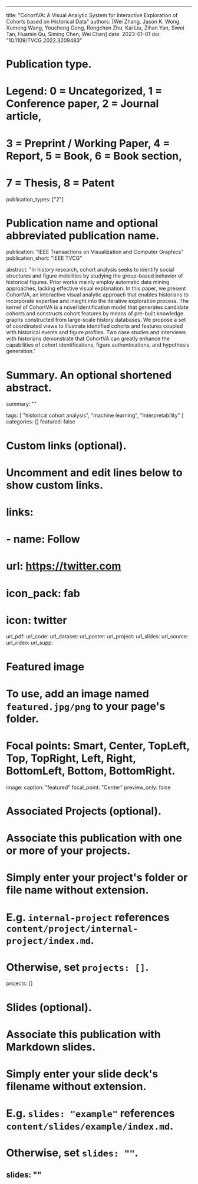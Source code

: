 ---

title: "CohortVA: A Visual Analytic System for Interactive Exploration of Cohorts based on Historical Data"
authors: [Wei Zhang, Jason K. Wong, Xumeng Wang, Youcheng Gong, Rongchen Zhu, Kai Liu, Zihan Yan, Siwei Tan, Huamin Qu, Siming Chen, Wei Chen]
date: 2023-01-01
doi: "10.1109/TVCG.2022.3209483"

# Publication type.
# Legend: 0 = Uncategorized, 1 = Conference paper, 2 = Journal article,
# 3 = Preprint / Working Paper, 4 = Report, 5 = Book, 6 = Book section,
# 7 = Thesis, 8 = Patent
publication_types: ["2"]

# Publication name and optional abbreviated publication name.
publication: "IEEE Transactions on Visualization and Computer Graphics"
publication_short: "IEEE TVCG"

abstract: "In history research, cohort analysis seeks to identify social structures and figure mobilities by studying the group-based behavior of historical figures. Prior works mainly employ automatic data mining approaches, lacking effective visual explanation. In this paper, we present CohortVA, an interactive visual analytic approach that enables historians to incorporate expertise and insight into the iterative exploration process. The kernel of CohortVA is a novel identification model that generates candidate cohorts and constructs cohort features by means of pre-built knowledge graphs constructed from large-scale history databases. We propose a set of coordinated views to illustrate identified cohorts and features coupled with historical events and figure profiles. Two case studies and interviews with historians demonstrate that CohortVA can greatly enhance the capabilities of cohort identifications, figure authentications, and hypothesis generation."

# Summary. An optional shortened abstract.
summary: ""

tags:
  [
    "historical cohort analysis", 
    "machine learning", 
    "interpretability"
  ]
categories: []
featured: false

# Custom links (optional).
#   Uncomment and edit lines below to show custom links.
# links:
# - name: Follow
#   url: https://twitter.com
#   icon_pack: fab
#   icon: twitter

url_pdf:
url_code:
url_dataset:
url_poster:
url_project:
url_slides:
url_source:
url_video:
url_supp:

# Featured image
# To use, add an image named `featured.jpg/png` to your page's folder.
# Focal points: Smart, Center, TopLeft, Top, TopRight, Left, Right, BottomLeft, Bottom, BottomRight.
image:
  caption: "featured"
  focal_point: "Center"
  preview_only: false

# Associated Projects (optional).
#   Associate this publication with one or more of your projects.
#   Simply enter your project's folder or file name without extension.
#   E.g. `internal-project` references `content/project/internal-project/index.md`.
#   Otherwise, set `projects: []`.
projects: []

# Slides (optional).
#   Associate this publication with Markdown slides.
#   Simply enter your slide deck's filename without extension.
#   E.g. `slides: "example"` references `content/slides/example/index.md`.
#   Otherwise, set `slides: ""`.
slides: ""
---